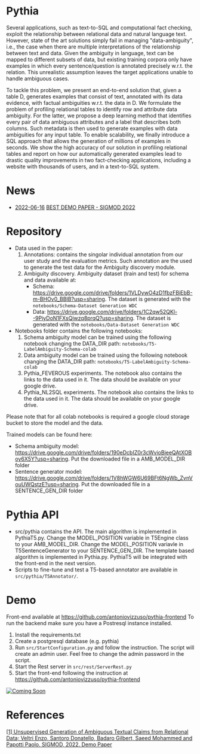 # Pythia

Several applications, such as text-to-SQL and computational fact checking, exploit the relationship between relational data and natural language text. However, state of the art solutions simply fail in managing "data-ambiguity", i.e., the case when there are multiple interpretations of the relationship between text and data. 
Given the ambiguity in language, text can be mapped to different subsets of data, but existing training corpora only have examples in which every sentence/question is annotated precisely w.r.t. the relation.  This unrealistic assumption leaves the target applications unable to handle ambiguous cases. 

To tackle this problem, we present an end-to-end solution that, given a table D, generates examples that consist of text, annotated with its data evidence, with factual ambiguities w.r.t. the data in D. We formulate the problem of profiling relational tables to identify row and attribute data ambiguity. For the latter, we propose a deep learning method that identifies every pair of data ambiguous attributes and a label that describes both columns. Such metadata is then used to generate examples with data ambiguities for any input table.
To enable scalability, we finally introduce a SQL approach that allows the generation of millions of examples in seconds.
We show the high accuracy of our solution in profiling relational tables and report on how our automatically generated examples lead to drastic quality improvements in two fact-checking applications, including a website with thousands of users, and in a text-to-SQL system.

# News
- [2022-06-16](https://sigmod.org/sigmod-awards/sigmod-best-demonstration-award/) [BEST DEMO PAPER - SIGMOD 2022](https://dl.acm.org/doi/10.1145/3514221.3520164)

# Repository
- Data used in the paper:
	1) Annotations: contains the singolar individual annotation from our user study and the evaluation metrics. Such annotation are the used to generate the test data for the Ambiguity discovery module. 
	2) Ambiguity discovery. Ambiguity dataset (train and test) for schema and data available at:
		- Schema: https://drive.google.com/drive/folders/1VLDywO4zD1fbzFBiEbB-m-BHOv0_BBIB?usp=sharing. The dataset is generated with the ```notebooks/Schema-Dataset Generation WDC```
		- Data: https://drive.google.com/drive/folders/1C2qw52QKl--9PiyDoN1FXsQjwzq8prqQ?usp=sharing. The dataset is generated with the ```notebooks/Data-Dataset Generation WDC```
- Notebooks folder contains the following notebooks:
	1) Schema ambiguity model can be trained using the following notebook changing the DATA_DIR path: ```notebooks/T5-LabelAmbiguity-Schema-colab```
	2) Data ambiguity model can be trained using the following notebook changing the DATA_DIR path: ```notebooks/T5-LabelAmbiguity-Schema-colab```
	3) Pythia_FEVEROUS experiments. The notebook also contains the links to the data used in it. The data should be available on your google drive.
	4) Pythia_NL2SQL experiments. The notebook also contains the links to the data used in it. The data should be available on your google drive.

Please note that for all colab notebooks is required a google cloud storage bucket to store the model and the data. 

Trained models can be found here:

- Schema ambiguity model: https://drive.google.com/drive/folders/190eDcbIZ0r3cWvioBieeQAtXOBoy6X5Y?usp=sharing. Put the downloaded file in a AMB_MODEL_DIR folder
- Sentence generator model: https://drive.google.com/drive/folders/1V8hWGW6U69BFt6NgWb_ZvnVouUWQstzE?usp=sharing. Put the downloaded file in a SENTENCE_GEN_DIR folder

# Pythia API
- src/pythia contains the API. The main algorithm is implemented in PythiaT5.py. Change the MODEL_POSITION variable in T5Engine class to your AMB_MODEL_DIR. Change the MODEL_POSITION variavle in T5SentenceGenerator to your SENTENCE_GEN_DIR. The template based algorithm is implemented in Pythia.py. PythiaT5 will be integrated with the front-end in the next version.
- Scripts to fine-tune and test a T5-based annotator are available in ```src/pythia/T5Annotator/```.


# Demo
Front-end available at https://github.com/antoniovizzuso/pythia-frontend
To run the backend make sure you have a Postresql instance installed.
1) Install the requirements.txt
2) Create a postgresql database (e.g. pythia)
3) Run ```src/StartConfiguration.py``` and follow the instruction. The script will create an admin user. Feel free to change the admin password in the script.
4) Start the Rest server in ```src/rest/ServerRest.py```
5) Start the front-end following the instruction at https://github.com/antoniovizzuso/pythia-frontend

[![Coming Soon](https://img.youtube.com/vi/gLqu_Mvtj9w/maxresdefault.jpg)](https://youtu.be/gLqu_Mvtj9w)


# References
[[1] Unsupervised Generation of Ambiguous Textual Claims from Relational Data; Veltri Enzo, Santoro Donatello, Badaro Gilbert, Saeed Mohammed and Papotti Paolo. SIGMOD, 2022. Demo Paper](https://dl.acm.org/doi/10.1145/3514221.3520164)
